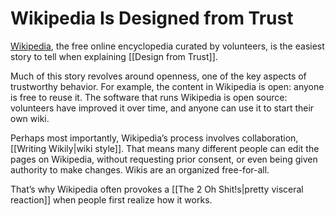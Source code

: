 # Wikipedia Is Designed from Trust

[Wikipedia](https://en.wikipedia.org/wiki/Main_Page), the free online encyclopedia curated by volunteers, is the easiest story to tell when explaining [[Design from Trust]]. 

Much of this story revolves around openness, one of the key aspects of trustworthy behavior. For example, the content in Wikipedia is open: anyone is free to reuse it. The software that runs Wikipedia is open source: volunteers have improved it over time, and anyone can use it to start their own wiki.

Perhaps most importantly, Wikipedia’s process involves collaboration, [[Writing Wikily|wiki style]]. That means many different people can edit the pages on Wikipedia, without requesting prior consent, or even being given authority to make changes. Wikis are an organized free-for-all.

That’s why Wikipedia often provokes a [[The 2 Oh Shit!s|pretty visceral reaction]] when people first realize how it works. 



